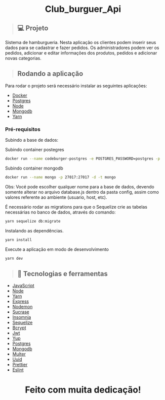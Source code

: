<h1 align="center">Club_burguer_Api</h1>


>## 💻 Projeto

<p>Sistema de hamburgueria. Nesta aplicação os clientes podem inserir seus dados para se cadastrar e fazer pedidos. Os administradores podem ver os pedidos, adicionar e editar informações dos produtos, pedidos e adicionar novas categorias.</p>

>## Rodando a aplicação
Para rodar o projeto será necessário instalar as seguintes aplicações:
* [Docker](https://www.docker.com/)
* [Postgres](https://www.postgresql.org/)
* [Node](https://nodejs.org/en/)
* [Mongodb](https://www.mongodb.com/)
* [Yarn](https://yarnpkg.com/getting-started/install)


### Pré-requisitos
Subindo a base de dados:

Subindo container postegres
```bash
docker run --name codeburger-postgres -e POSTGRES_PASSWORD=postgres -p 5432:5432 -d postgres
```

Subindo container mongodb
```bash
docker run --name mongo -p 27017:27017 -d -t mongo
```
Obs: Vocé pode escolher qualquer nome para a base de dados, devendo somente alterar no arquivo database.js dentro da pasta config, assim como valores referente ao ambiente (usuario, host, etc).

É necessário rodar as migrations para que o Sequelize crie as tabelas necessárias no banco de dados, através do comando:

```bash
yarn sequelize db:migrate
```

Instalando as dependências.
```bash
yarn install 
```

Execute a aplicação em modo de desenvolvimento
```bash
yarn dev
```

>## 🚀 Tecnologias e ferramentas 
* [JavaScript](https://developer.mozilla.org/pt-BR/docs/Web/JavaScript)
* [Node](https://nodejs.org/en/)
* [Yarn](https://yarnpkg.com/getting-started/install)
* [Express](https://expressjs.com/pt-br/)
* [Nodemon](https://www.npmjs.com/package/nodemon)
* [Sucrase](https://www.npmjs.com/package/sucrase)
* [Insomnia](https://insomnia.rest/products/insomnia)
* [Sequelize](https://sequelize.org/master/manual/getting-started.html)
* [Bcrypt](https://www.npmjs.com/package/bcrypt)
* [Jwt](https://jwt.io/)
* [Yup](https://www.npmjs.com/package/yup)
* [Postgres](https://www.postgresql.org/)
* [Mongodb](https://www.mongodb.com/)
* [Multer](https://www.npmjs.com/package/multer)
* [Uuid](https://www.npmjs.com/package/uuid)
* [Prettier](https://prettier.io/)
* [Eslint](https://eslint.org/)


<h1 align="center">Feito com muita dedicação!</h1>
